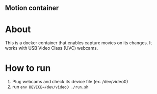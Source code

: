 Motion container
------------------------------------------------------

# About
This is a docker container that enables capture movies on its changes.
It works with USB Video Class (UVC) webcams.

# How to run
1. Plug webcams and check its device file (ex. /dev/video0)
2. run `env DEVICE=/dev/video0 ./run.sh`

